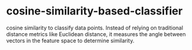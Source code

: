 # cosine-similarity-based-classifier
cosine similarity to classify data points. Instead of relying on traditional distance metrics like Euclidean distance, it measures the angle between vectors in the feature space to determine similarity.
